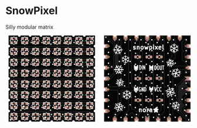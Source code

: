# SnowPixel
Silly modular matrix

<div style="display: flex; flex-direction: row">
  &nbsp;&nbsp;
  <img src="./images/snowpixel_top.png" style="width: 47%; height: auto;" />
  &nbsp;&nbsp;&nbsp;&nbsp;&nbsp;&nbsp;
  <img src="./images/snowpixel_bottom.png" style="width: 47%; height: auto;" /> 
  &nbsp;&nbsp;
</div>
